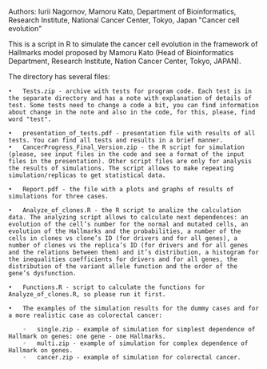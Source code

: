 Authors: Iurii Nagornov, Mamoru Kato, Department of Bioinformatics, Research Institute, National Cancer Center, Tokyo, Japan
"Cancer cell evolution"

This is a script in R to simulate the cancer cell evolution in the framework of Hallmarks model proposed by Mamoru Kato (Head of Bioinformatics Department, Research Institute, Nation Cancer Center, Tokyo, JAPAN).

The directory has several files:

	•	Tests.zip - archive with tests for program code. Each test is in the separate directory and has a note with explanation of details of test. Some tests need to change a code a bit, you can find information about change in the note and also in the code, for this, please, find word "test".
    
	•	presentation_of_tests.pdf - presentation file with results of all tests. You can find all tests and results in a brief manner.
	•	CancerProgress_Final_Version.zip - the R script for simulation (please, see input files in the code and see a format of the input files in the presentation). Other script files are only for analysis the results of simulations. The script allows to make repeating simulation/replicas to get statistical data. 
	
	•	Report.pdf - the file with a plots and graphs of results of simulations for three cases. 
	
	•	Analyze_of_clones.R - the R script to analize the calculation data. The analyzing script allows to calculate next dependences: an evolution of the cell’s number for the normal and mutated cells, an evolution of the Hallmarks and the probabilities, a number of the cells in clones vs clone’s ID (for drivers and for all genes), a number of clones vs the replica’s ID (for drivers and for all genes and the relations between them) and it’s distribution, a histogram for the inequalities coefficients for drivers and for all genes, the distribution of the variant allele function and the order of the gene’s dysfunction.
	
	•	Functions.R - script to calculate the functions for Analyze_of_clones.R, so please run it first. 
		
	•	The examples of the simulation results for the dummy cases and for a more realistic case as colorectal cancer:
        
	    ◦	single.zip - example of simulation for simplest dependence of Hallmark on genes: one gene - one Hallmarks.
	    ◦	multi.zip - example of simulation for complex dependence of Hallmark on genes.
	    ◦	cancer.zip - example of simulation for colorectal cancer.

